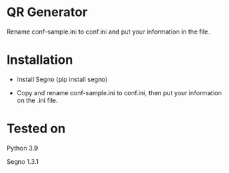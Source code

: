 # QR Generator
Rename conf-sample.ini to conf.ini and put your information in the file.

# Installation
* Install Segno (pip install segno)

* Copy and rename conf-sample.ini to conf.ini, then put your information on the .ini file.

# Tested on
Python 3.9

Segno 1.3.1
